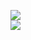 [![](https://img.shields.io/badge/Made%20With-Github%20Spray-lightgrey.svg?style=for-the-badge&logo=github)](https://github.com/Annihil/github-spray#27991)  
[![](https://i.imgur.com/2DrTn0Z.gif)](https://github.com/Annihil/github-spray)